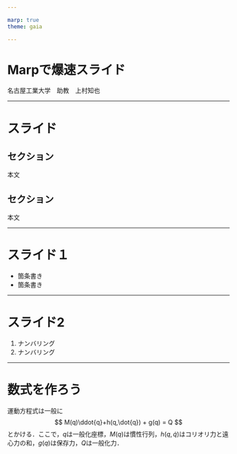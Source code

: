 ```yaml
---

marp: true
theme: gaia

---
```


# Marpで爆速スライド

名古屋工業大学　助教　上村知也

---

# スライド

## セクション

本文

## セクション

本文


---

# スライド１

* 箇条書き
* 箇条書き

---

# スライド2

1. ナンバリング
2. ナンバリング

---

# 数式を作ろう

運動方程式は一般に
$$
M(q)\ddot{q}+h(q,\dot{q}) + g(q) = Q
$$
とかける．ここで，$q$は一般化座標，$M(q)$は慣性行列，$h(q,\dot{q})$はコリオリ力と遠心力の和，$g(q)$は保存力，$Q$は一般化力．